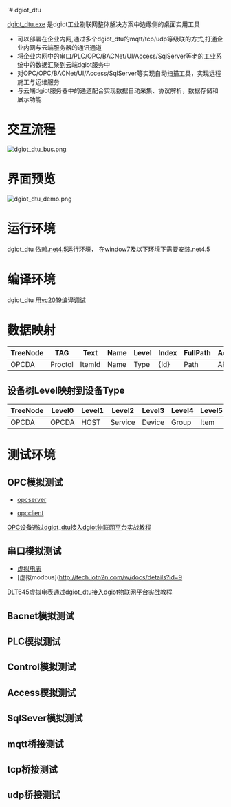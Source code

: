 `# dgiot_dtu

  [dgiot_dtu.exe](https://dgiot-release-1306147891.cos.ap-nanjing.myqcloud.com/v4.4.0/dgiot_dtu.exe) 是dgiot工业物联网整体解决方案中边缘侧的桌面实用工具
 + 可以部署在企业内网,通过多个dgiot_dtu的mqtt/tcp/udp等级联的方式,打通企业内网与云端服务器的通讯通道
 + 将企业内网中的串口/PLC/OPC/BACNet/UI/Access/SqlServer等老的工业系统中的数据汇聚到云端dgiot服务中
 + 对OPC/OPC/BACNet/UI/Access/SqlServer等实现自动扫描工具，实现远程施工与运维服务
 + 与云端dgiot服务器中的通道配合实现数据自动采集、协议解析，数据存储和展示功能

# 交互流程

![dgiot_dtu_bus.png](http://dgiot-1253666439.cos.ap-shanghai-fsi.myqcloud.com/dgiot4.0/dgiot_dtu.png)

# 界面预览

![dgiot_dtu_demo.png](http://dgiot-1253666439.cos.ap-shanghai-fsi.myqcloud.com/dgiot4.0/dgiot_dtu_demo.png)

# 运行环境
dgiot_dtu 依赖[.net4.5](https://dgiot-dev-1306147891.cos.ap-nanjing.myqcloud.com/dgiot_dtu/dotNetFx45.rar)运行环境，
在window7及以下环境下需要安装.net4.5

# 编译环境
dgiot_dtu 用[vc2019](https://dgiot-dev-1306147891.cos.ap-nanjing.myqcloud.com/dgiot_dtu/visualstudio2019.zip)编译调试

# 数据映射

|  TreeNode | TAG     | Text   | Name | Level   | Index  | FullPath  | Action   |
| --------  | ------  | ----   |----- |  -----  | -----  | --------  | -------- |
| OPCDA     | Proctol | ItemId | Name |  Type   | {Id}    | Path     |  API    |


## 设备树Level映射到设备Type
| TreeNode | Level0  | Level1  | Level2  | Level3  |  Level4 | Level5 |  Level6 |
| -------- | ------- | ------- | ------- | ------- | ------- | ------ | ------- |
| OPCDA    | OPCDA   | HOST    | Service | Device  | Group   |Item    | Property|


# 测试环境

## OPC模拟测试
+ [opcserver](https://dgiot-dev-1306147891.cos.ap-nanjing.myqcloud.com/dgiot_dtu/MatrikonOPCSimulation.zip)

+ [opcclient](https://dgiot-dev-1306147891.cos.ap-nanjing.myqcloud.com/dgiot_dtu/MatrikonOPCSimulationV_1.5.zip)

 [OPC设备通过dgiot_dtu接入dgiot物联网平台实战教程](https://gitee.com/dgiiot/dgiot/wikis/%E5%AE%9E%E6%88%98%E6%8E%A5%E5%85%A5/OPC%E8%AE%BE%E5%A4%87%E6%8E%A5%E5%85%A5/dgiot_dtu%E9%85%8D%E7%BD%AE)

## 串口模拟测试

+ [虚拟电表](https://gitee.com/dgiiot/dgiot/wikis/%E5%AE%9E%E6%88%98%E6%8E%A5%E5%85%A5/%E7%94%B5%E8%A1%A8%E6%8E%A5%E5%85%A5/%E6%A6%82%E8%BF%B0)
+ [虚拟modbus](http://tech.iotn2n.com/w/docs/details?id=9

[DLT645虚拟电表通过dgiot_dtu接入dgiot物联网平台实战教程](https://gitee.com/dgiiot/dgiot/wikis/%E5%AE%9E%E6%88%98%E6%8E%A5%E5%85%A5/%E7%94%B5%E8%A1%A8%E6%8E%A5%E5%85%A5/dgiot_DTU)

## Bacnet模拟测试

## PLC模拟测试

## Control模拟测试

## Access模拟测试

## SqlSever模拟测试

## mqtt桥接测试

## tcp桥接测试

## udp桥接测试

